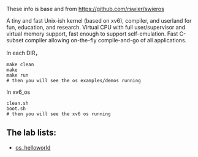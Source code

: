 These info is base and from https://github.com/rswier/swieros

A tiny and fast Unix-ish kernel (based on xv6), compiler, and userland for fun, education, and research.
Virtual CPU with full user/supervisor and virtual memory support, fast enough to support self-emulation.
Fast C-subset compiler allowing on-the-fly compile-and-go of all applications.

In each DIR，
```
make clean
make 
make run
# then you will see the os examples/demos running

``` 

In xv6_os
```
clean.sh
boot.sh
# then you will see the xv6 os running
```


## The lab lists:

- [os_helloworld](os_helloworld)
